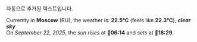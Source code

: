 
자동으로 추가된 텍스트입니다.

<!--START_SECTION:weather:moscow-->
Currently in **Moscow** (RU), the weather is: **22.5°C** (feels like **22.3°C**), ***clear sky***<br/>
On *September 22, 2025*, the *sun rises* at 🌅**06:14** and *sets* at 🌇**18:29**.
<!--END_SECTION:weather-->
